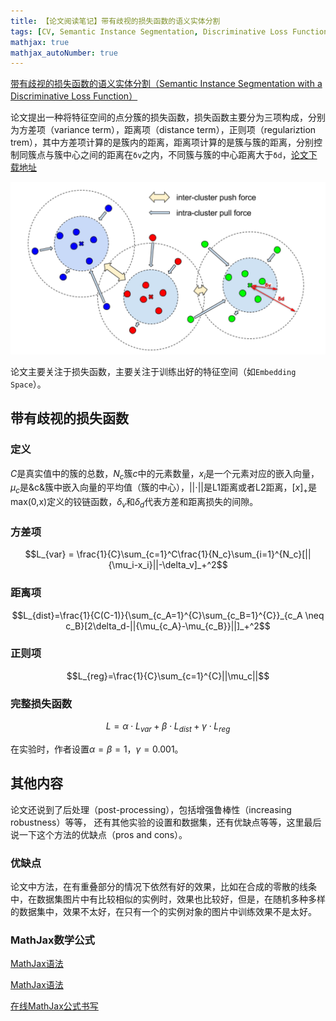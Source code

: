 ```yaml
---
title: 【论文阅读笔记】带有歧视的损失函数的语义实体分割
tags: [CV, Semantic Instance Segmentation, Discriminative Loss Function, paper notebook]
mathjax: true
mathjax_autoNumber: true
---
```


[带有歧视的损失函数的语义实体分割（Semantic Instance Segmentation with a Discriminative Loss Function）](论文地址)

论文提出一种将特征空间的点分簇的损失函数，损失函数主要分为三项构成，分别为方差项（variance term），距离项（distance term），正则项（regulariztion trem），其中方差项计算的是簇内的距离，距离项计算的是簇与簇的距离，分别控制同簇点与簇中心之间的距离在`δv`之内，不同簇与簇的中心距离大于`δd`，[论文下载地址](https://arxiv.org/pdf/1703.10277.pdf)

<!--more-->

![图片：损失函数原理图](/assets/images/20190916/figure2.png)

论文主要关注于损失函数，主要关注于训练出好的特征空间（如`Embedding Space`）。

## 带有歧视的损失函数 ##

### 定义 ###

$C$是真实值中的簇的总数，$N_c$簇$c$中的元素数量，$x_i$是一个元素对应的嵌入向量，$\mu_c$是&c&簇中嵌入向量的平均值（簇的中心），$\vert\vert\cdot\vert\vert$是L1距离或者L2距离，$[x]_+$是max(0,x)定义的铰链函数，$\delta_v$和$\delta_d$代表方差和距离损失的间隙。

### 方差项 ###

$$L_{var} = \frac{1}{C}\sum_{c=1}^C\frac{1}{N_c}\sum_{i=1}^{N_c}[||{\mu_i-x_i}||-\delta_v]_+^2$$

### 距离项 ###

$$L_{dist}=\frac{1}{C(C-1)}{\sum_{c_A=1}^{C}\sum_{c_B=1}^{C}}_{c_A \neq c_B}[2\delta_d-||{\mu_{c_A}-\mu_{c_B}}||]_+^2$$

### 正则项 ###

$$L_{reg}=\frac{1}{C}\sum_{c=1}^{C}||\mu_c||$$

### 完整损失函数 ###
$$L=\alpha\cdot{L_{var}}+\beta\cdot{L_{dist}}+\gamma\cdot{L_{reg}}$$

在实验时，作者设置$\alpha=\beta=1$，$\gamma=0.001$。   

## 其他内容 ##

论文还说到了后处理（post-processing），包括增强鲁棒性（increasing robustness）等等， 还有其他实验的设置和数据集，还有优缺点等等，这里最后说一下这个方法的优缺点（pros and cons）。

### 优缺点 ###
论文中方法，在有重叠部分的情况下依然有好的效果，比如在合成的零散的线条中，在数据集图片中有比较相似的实例时，效果也比较好，但是，在随机多种多样的数据集中，效果不太好，在只有一个的实例对象的图片中训练效果不是太好。

### MathJax数学公式 ###
[MathJax语法](https://www.cnblogs.com/Bone-ACE/p/4558870.html)

[MathJax语法](https://blog.csdn.net/luyaxige/article/details/80193409)

[在线MathJax公式书写](http://cxcgzx.cn:88/test/mathtest.php)

